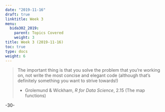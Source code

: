 ```yaml
---
date: "2019-11-16"
draft: true
linktitle: Week 3
menu:
  bida302_2019:
    parent: Topics Covered
    weight: 3
title: Week 3 (2019-11-16)
toc: true
type: docs
weight: 6
---
```


> The important thing is that you solve the problem that you’re working on, not write the most concise and elegant code (although that’s definitely something you want to strive towards!)
> - Grolemund & Wickham, _R for Data Science_, 2.15 (The map functions)



-30-
